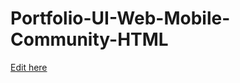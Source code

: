 # Portfolio-UI-Web-Mobile-Community-HTML

[Edit here](https://diy-pwa.dev/~/gh/IfrahKidwai/IfrahKidwai.github.io)
